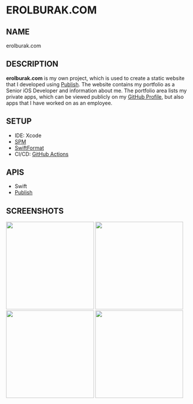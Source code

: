 # EROLBURAK.COM

## NAME
erolburak.com

## DESCRIPTION
**erolburak.com** is my own project, which is used to create a static website that I developed using [Publish](https://github.com/JohnSundell/Publish). The website contains my portfolio as a Senior iOS Developer and information about me. The portfolio area lists my private apps, which can be viewed publicly on my [GitHub Profile](https://github.com/erolburak), but also apps that I have worked on as an employee.

## SETUP
- IDE: Xcode
- [SPM](https://github.com/swiftlang/swift-package-manager)
- [SwiftFormat](https://github.com/nicklockwood/SwiftFormat)
- CI/CD: [GitHub Actions](https://docs.github.com/en/actions)

## APIS
- Swift
- [Publish](https://github.com/JohnSundell/Publish)

## SCREENSHOTS
<img width="240" src="https://github.com/user-attachments/assets/d61c37bf-640b-413a-a46c-382ad9f669a9#gh-light-mode-only">
<img width="240" src="https://github.com/user-attachments/assets/7bc56f58-5474-4502-a047-749cf95d5400#gh-dark-mode-only">
<picture>
  <source media="(prefers-color-scheme: dark)" srcset="https://github.com/user-attachments/assets/5c2809f7-0128-41b5-942c-7202a5991222">
  <img width="240" src="https://github.com/user-attachments/assets/130e113d-7c8b-4dd4-9baa-2f66ab7a6aad">
</picture>
<picture>
  <source media="(prefers-color-scheme: dark)" srcset="https://github.com/user-attachments/assets/5dae365f-3829-4afa-a073-7fb5016b286a">
  <img width="240" src="https://github.com/user-attachments/assets/95158c56-6141-4671-89a4-79f096b75f5e">
</picture>
